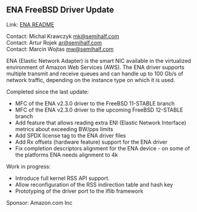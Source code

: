 ## ENA FreeBSD Driver Update ##

Link: [ENA README](https://github.com/amzn/amzn-drivers/blob/master/kernel/fbsd/ena/README)

Contact: Michal Krawczyk <mk@semihalf.com>  
Contact: Artur Rojek <ar@semihalf.com>  
Contact: Marcin Wojtas <mw@semihalf.com>  

ENA (Elastic Network Adapter) is the smart NIC available in the
virtualized environment of Amazon Web Services (AWS). The ENA
driver supports multiple transmit and receive queues and can handle
up to 100 Gb/s of network traffic, depending on the instance type
on which it is used.

Completed since the last update:
  * MFC of the ENA v2.3.0 driver to the FreeBSD 11-STABLE branch
  * MFC of the ENA v2.3.0 driver to the upcoming FreeBSD 12-STABLE branch
  * Add feature that allows reading extra ENI (Elastic Network Interface)
    metrics about exceeding BW/pps limits
  * Add SPDX license tag to the ENA driver files
  * Add Rx offsets (hardware feature) support for the ENA driver
  * Fix completion descriptors alignment for the ENA device - on some of 
    the platforms ENA needs alignment to 4k

Work in progress:
  * Introduce full kernel RSS API support.
  * Allow reconfiguration of the RSS indirection table and hash key
  * Prototyping of the driver port to the iflib framework

Sponsor: Amazon.com Inc
